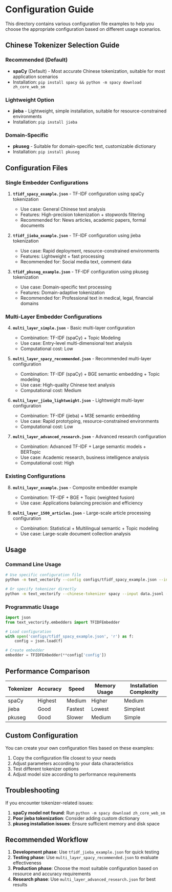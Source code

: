 # Configuration Guide

This directory contains various configuration file examples to help you choose the appropriate configuration based on different usage scenarios.

## Chinese Tokenizer Selection Guide

### Recommended (Default)
- **spaCy** (Default) - Most accurate Chinese tokenization, suitable for most application scenarios
- Installation: `pip install spacy && python -m spacy download zh_core_web_sm`

### Lightweight Option  
- **jieba** - Lightweight, simple installation, suitable for resource-constrained environments
- Installation: `pip install jieba`

### Domain-Specific
- **pkuseg** - Suitable for domain-specific text, customizable dictionary
- Installation: `pip install pkuseg`

## Configuration Files

### Single Embedder Configurations

1. **`tfidf_spacy_example.json`** - TF-IDF configuration using spaCy tokenization
   - Use case: General Chinese text analysis
   - Features: High-precision tokenization + stopwords filtering
   - Recommended for: News articles, academic papers, formal documents

2. **`tfidf_jieba_example.json`** - TF-IDF configuration using jieba tokenization  
   - Use case: Rapid deployment, resource-constrained environments
   - Features: Lightweight + fast processing
   - Recommended for: Social media text, comment data

3. **`tfidf_pkuseg_example.json`** - TF-IDF configuration using pkuseg tokenization
   - Use case: Domain-specific text processing
   - Features: Domain-adaptive tokenization
   - Recommended for: Professional text in medical, legal, financial domains

### Multi-Layer Embedder Configurations

4. **`multi_layer_simple.json`** - Basic multi-layer configuration
   - Combination: TF-IDF (spaCy) + Topic Modeling
   - Use case: Entry-level multi-dimensional text analysis
   - Computational cost: Low

5. **`multi_layer_spacy_recommended.json`** - Recommended multi-layer configuration
   - Combination: TF-IDF (spaCy) + BGE semantic embedding + Topic modeling
   - Use case: High-quality Chinese text analysis
   - Computational cost: Medium

6. **`multi_layer_jieba_lightweight.json`** - Lightweight multi-layer configuration
   - Combination: TF-IDF (jieba) + M3E semantic embedding
   - Use case: Rapid prototyping, resource-constrained environments
   - Computational cost: Low

7. **`multi_layer_advanced_research.json`** - Advanced research configuration
   - Combination: Advanced TF-IDF + Large semantic models + BERTopic
   - Use case: Academic research, business intelligence analysis
   - Computational cost: High

### Existing Configurations

8. **`multi_layer_example.json`** - Composite embedder example
   - Combination: TF-IDF + BGE + Topic (weighted fusion)
   - Use case: Applications balancing precision and efficiency

9. **`multi_layer_1500_articles.json`** - Large-scale article processing configuration
   - Combination: Statistical + Multilingual semantic + Topic modeling
   - Use case: Large-scale document collection analysis

## Usage

### Command Line Usage

```bash
# Use specific configuration file
python -m text_vectorify --config configs/tfidf_spacy_example.json --input data.jsonl --output vectors.pkl

# Or specify tokenizer directly
python -m text_vectorify --chinese-tokenizer spacy --input data.jsonl --output vectors.pkl
```

### Programmatic Usage

```python
import json
from text_vectorify.embedders import TFIDFEmbedder

# Load configuration
with open('configs/tfidf_spacy_example.json', 'r') as f:
    config = json.load(f)

# Create embedder
embedder = TFIDFEmbedder(**config['config'])
```

## Performance Comparison

| Tokenizer | Accuracy | Speed | Memory Usage | Installation Complexity |
|-----------|----------|-------|--------------|-------------------------|
| spaCy     | Highest  | Medium| Higher       | Medium                  |
| jieba     | Good     | Fastest| Lowest      | Simplest                |
| pkuseg    | Good     | Slower | Medium      | Simple                  |

## Custom Configuration

You can create your own configuration files based on these examples:

1. Copy the configuration file closest to your needs
2. Adjust parameters according to your data characteristics
3. Test different tokenizer options
4. Adjust model size according to performance requirements

## Troubleshooting

If you encounter tokenizer-related issues:

1. **spaCy model not found**: Run `python -m spacy download zh_core_web_sm`
2. **Poor jieba tokenization**: Consider adding custom dictionary
3. **pkuseg installation issues**: Ensure sufficient memory and disk space

## Recommended Workflow

1. **Development phase**: Use `tfidf_jieba_example.json` for quick testing
2. **Testing phase**: Use `multi_layer_spacy_recommended.json` to evaluate effectiveness
3. **Production phase**: Choose the most suitable configuration based on resource and accuracy requirements
4. **Research phase**: Use `multi_layer_advanced_research.json` for best results
